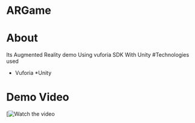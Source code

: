 # ARGame
# About
Its Augmented Reality demo Using vuforia SDK With Unity
#Technologies used
* Vuforia
*Unity
# Demo Video
[![Watch the video](https://photos.app.goo.gl/OHH15p2CECUKCL3k1)
